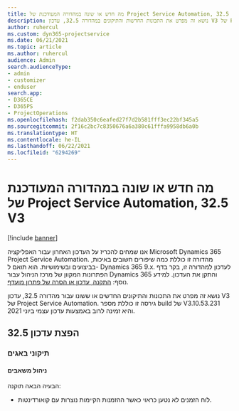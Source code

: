 ```yaml
---
title: מה חדש או שונה במהדורה המעודכנת של Project Service Automation, 32.5 V3
description: נושא זה מפרט את התכונות החדשות והתיקונים במהדורה 32.5, עדכון V3 של Project Service Automation.
author: ruhercul
ms.custom: dyn365-projectservice
ms.date: 06/21/2021
ms.topic: article
ms.author: ruhercul
audience: Admin
search.audienceType:
- admin
- customizer
- enduser
search.app:
- D365CE
- D365PS
- ProjectOperations
ms.openlocfilehash: f2dab350c6eafed27f7d2b581fff3ec22bf345a5
ms.sourcegitcommit: 2f16c2bc7c8350676a6a380c61fffa9958db6a0b
ms.translationtype: HT
ms.contentlocale: he-IL
ms.lasthandoff: 06/22/2021
ms.locfileid: "6294269"
---
```

# <a name="whats-new-or-changed-in-project-service-automation-update-release-325-v3"></a>מה חדש או שונה במהדורה המעודכנת של Project Service Automation, 32.5 V3

[!include [banner](../includes/psa-now-project-operations.md)]

אנו שמחים להכריז על העדכון האחרון עבור האפליקציה Microsoft Dynamics 365 Project Service Automation. מהדורה זו כוללת כמה שיפורים חשובים באיכות, בביצועים ובשימושיות. הוא תואם ל- Dynamics 365 9.x. לעדכון למהדורה זו, בקר בדף הפתרונות המקוון של מרכז הניהול עבור Dynamics 365 והתקן את העדכון. למידע נוסף: [התקנה, עדכון או הסרה של פתרון מועדף](/power-platform/admin/install-remove-preferred-solution).

נושא זה מפרט את התכונות והתיקונים החדשים או ששונו עבור מהדורה 32.5, עדכון V3 של Project Service Automation. גירסה זו כוללת מספר build של V3.10.53.231 והיא זמינה לרוב באמצעות עדכון עצמי ביוני 2021.

## <a name="update-release-325"></a>הפצת עדכון 32.5

### <a name="bug-fixes"></a>תיקוני באגים

#### <a name="resource-management"></a>ניהול משאבים

הבעיה הבאה תוקנה:

- לוח הזמנים לא נטען כראוי כאשר ההזמנות הקיימות נוצרות עם קואורדינטות.

